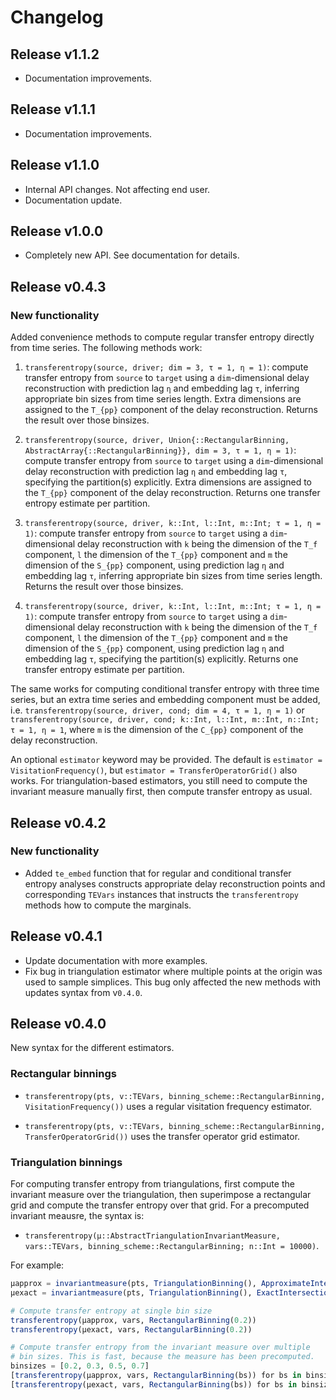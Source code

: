 # Changelog

## Release v1.1.2

- Documentation improvements.

## Release v1.1.1

- Documentation improvements.

## Release v1.1.0

- Internal API changes. Not affecting end user.
- Documentation update.

## Release v1.0.0

- Completely new API. See documentation for details.

## Release v0.4.3

### New functionality

Added convenience methods to compute regular transfer entropy directly from time series. The following methods work:

1. `transferentropy(source, driver; dim = 3, τ = 1, η = 1)`: compute transfer entropy from `source` to `target` using a `dim`-dimensional delay reconstruction with prediction lag `η` and embedding lag `τ`, inferring appropriate bin sizes from time series length. Extra dimensions are assigned to the ``T_{pp}`` component of the delay reconstruction. Returns the result over those binsizes. 

2. `transferentropy(source, driver, Union{::RectangularBinning, AbstractArray{::RectangularBinning}}, dim = 3, τ = 1, η = 1)`: compute transfer entropy from `source` to `target` using a `dim`-dimensional delay reconstruction with prediction lag `η` and embedding lag `τ`, specifying the partition(s) explicitly. Extra dimensions are assigned to the ``T_{pp}`` component of the delay reconstruction. Returns one transfer entropy estimate per partition. 

3. `transferentropy(source, driver, k::Int, l::Int, m::Int; τ = 1, η = 1)`: compute transfer entropy from `source` to `target` using a `dim`-dimensional delay reconstruction with `k` being the dimension of the ``T_f`` component, `l` the dimension of the ``T_{pp}`` component and `m` the dimension of the ``S_{pp}`` component, using prediction lag `η` and embedding lag `τ`, inferring appropriate bin sizes from time series length. Returns the result over those binsizes. 

4. `transferentropy(source, driver, k::Int, l::Int, m::Int; τ = 1, η = 1)`: compute transfer entropy from `source` to `target` using a `dim`-dimensional delay reconstruction with `k` being the dimension of the ``T_f`` component, `l` the dimension of the ``T_{pp}`` component and `m` the dimension of the ``S_{pp}`` component, using prediction lag `η` and embedding lag `τ`, specifying the partition(s) explicitly. Returns one transfer entropy estimate per partition. 

The same works for computing conditional transfer entropy with three time series, but an extra time series and embedding component must be added, i.e. `transferentropy(source, driver, cond; dim = 4, τ = 1, η = 1)` or `transferentropy(source, driver, cond; k::Int, l::Int, m::Int, n::Int; τ = 1, η = 1`, where `m` is the dimension of the ``C_{pp}`` component of the delay reconstruction. 

An optional `estimator` keyword may be provided. The default is `estimator = VisitationFrequency()`, but `estimator = TransferOperatorGrid()` also works. For triangulation-based estimators, you still need to compute the invariant measure manually first, then compute transfer entropy as usual.

## Release v0.4.2

### New functionality

- Added `te_embed` function that for regular and conditional transfer entropy analyses constructs appropriate delay reconstruction points and corresponding `TEVars` instances that instructs the `transferentropy` methods how to compute the marginals.

## Release v0.4.1

- Update documentation with more examples.
- Fix bug in triangulation estimator where multiple points at the origin was used to sample 
        simplices. This bug only affected the new methods with updates syntax from v`0.4.0`.

## Release v0.4.0

New syntax for the different estimators.

### Rectangular binnings

- `transferentropy(pts, v::TEVars, binning_scheme::RectangularBinning, VisitationFrequency())` uses a regular visitation frequency estimator.

- `transferentropy(pts, v::TEVars, binning_scheme::RectangularBinning, TransferOperatorGrid())` uses the transfer operator grid estimator.

### Triangulation binnings

For computing transfer entropy from triangulations, first compute the invariant measure 
over the triangulation, then superimpose a rectangular grid and compute the transfer 
entropy over that grid. For a precomputed invariant meausre, the syntax is: 

- `transferentropy(μ::AbstractTriangulationInvariantMeasure, vars::TEVars,
        binning_scheme::RectangularBinning; n::Int = 10000)`.

For example:

```julia
μapprox = invariantmeasure(pts, TriangulationBinning(), ApproximateIntersection())
μexact = invariantmeasure(pts, TriangulationBinning(), ExactIntersection())

# Compute transfer entropy at single bin size
transferentropy(μapprox, vars, RectangularBinning(0.2))
transferentropy(μexact, vars, RectangularBinning(0.2))

# Compute transfer entropy from the invariant measure over multiple 
# bin sizes. This is fast, because the measure has been precomputed.
binsizes = [0.2, 0.3, 0.5, 0.7]
[transferentropy(μapprox, vars, RectangularBinning(bs)) for bs in binsizes]
[transferentropy(μexact, vars, RectangularBinning(bs)) for bs in binsizes]
```

